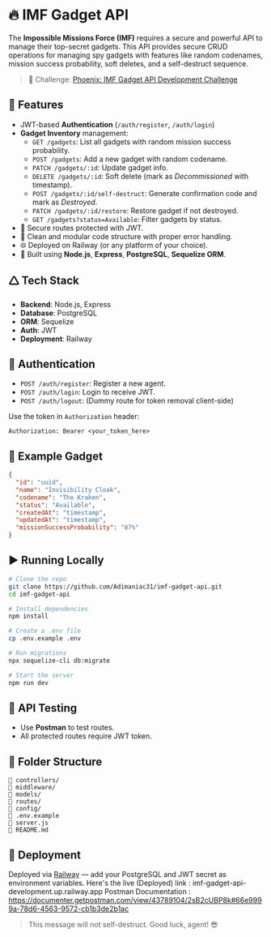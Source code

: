 # 🔥 IMF Gadget API

The **Impossible Missions Force (IMF)** requires a secure and powerful API to manage their top-secret gadgets. This API provides secure CRUD operations for managing spy gadgets with features like random codenames, mission success probability, soft deletes, and a self-destruct sequence.

> 💼 Challenge: [Phoenix: IMF Gadget API Development Challenge](https://upraised.co)

## 🚀 Features

- JWT-based **Authentication** (`/auth/register`, `/auth/login`)
- **Gadget Inventory** management:
  - `GET /gadgets`: List all gadgets with random mission success probability.
  - `POST /gadgets`: Add a new gadget with random codename.
  - `PATCH /gadgets/:id`: Update gadget info.
  - `DELETE /gadgets/:id`: Soft delete (mark as *Decommissioned* with timestamp).
  - `POST /gadgets/:id/self-destruct`: Generate confirmation code and mark as *Destroyed*.
  - `PATCH /gadgets/:id/restore`: Restore gadget if not destroyed.
  - `GET /gadgets?status=Available`: Filter gadgets by status.
- 🎯 Secure routes protected with JWT.
- 🧪 Clean and modular code structure with proper error handling.
- 🌐 Deployed on Railway (or any platform of your choice).
- 💠 Built using **Node.js**, **Express**, **PostgreSQL**, **Sequelize ORM**.

## 🛆 Tech Stack

- **Backend**: Node.js, Express
- **Database**: PostgreSQL
- **ORM**: Sequelize
- **Auth**: JWT
- **Deployment**: Railway

## 🔐 Authentication

- `POST /auth/register`: Register a new agent.
- `POST /auth/login`: Login to receive JWT.
- `POST /auth/logout`: (Dummy route for token removal client-side)

Use the token in `Authorization` header:
```
Authorization: Bearer <your_token_here>
```

## 📘 Example Gadget

```json
{
  "id": "uuid",
  "name": "Invisibility Cloak",
  "codename": "The Kraken",
  "status": "Available",
  "createdAt": "timestamp",
  "updatedAt": "timestamp",
  "missionSuccessProbability": "87%"
}
```

## ▶️ Running Locally

```bash
# Clone the repo
git clone https://github.com/Adimaniac31/imf-gadget-api.git
cd imf-gadget-api

# Install dependencies
npm install

# Create a .env file
cp .env.example .env

# Run migrations
npx sequelize-cli db:migrate

# Start the server
npm run dev
```

## 🔪 API Testing

- Use **Postman** to test routes.
- All protected routes require JWT token.

## 📂 Folder Structure

```
🔼 controllers/
🔼 middleware/
🔼 models/
🔼 routes/
🔼 config/
🔼 .env.example
🔼 server.js
🔼 README.md
```

## 🛄 Deployment

Deployed via [Railway](https://railway.app/) — add your PostgreSQL and JWT secret as environment variables.
Here's the live (Deployed) link : imf-gadget-api-development.up.railway.app
Postman Documentation : https://documenter.getpostman.com/view/43789104/2sB2cUBP8k#66e9999a-78d6-4563-9572-cb1b3de2b1ac

> This message will not self-destruct. Good luck, agent! 😎


